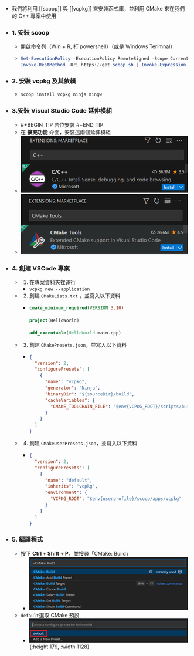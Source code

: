 - 我們將利用 [[scoop]] 與 [[vcpkg]] 來安裝函式庫，並利用 CMake 來在我們的 C++ 專案中使用
- ### 1. 安裝 scoop
	- 開啟命令列（Win + R, 打 powershell）（或是 Windows Terimnal）
	- ```powershell
	  Set-ExecutionPolicy -ExecutionPolicy RemoteSigned -Scope CurrentUser
	  Invoke-RestMethod -Uri https://get.scoop.sh | Invoke-Expression
	  ```
- ### 2. 安裝 vcpkg 及其依賴
	- ```powershell
	  scoop install vcpkg ninja mingw
	  ```
- ### 3.安裝 Visual Studio Code 延伸模組
	- #+BEGIN_TIP
	  若位安裝
	  #+END_TIP
	- 在 **擴充功能** 介面，安裝這兩個延伸模組
	- ![image.png](../assets/image_1724680103492_0.png)
	- ![image.png](../assets/image_1724680110050_0.png)
- ### 4. 創建 VSCode 專案
	- 1. 在專案資料夾裡運行
		- `vcpkg new --application`
	- 2. 創建 `CMakeLists.txt` ，並寫入以下資料
		- ```cmake
		  cmake_minimum_required(VERSION 3.10)
		  
		  project(HelloWorld)
		  
		  add_executable(HelloWorld main.cpp)
		  ```
	- 3. 創建 `CMakePresets.json`，並寫入以下資料
		- ```json
		  {
		    "version": 2,
		    "configurePresets": [
		      {
		        "name": "vcpkg",
		        "generator": "Ninja",
		        "binaryDir": "${sourceDir}/build",
		        "cacheVariables": {
		          "CMAKE_TOOLCHAIN_FILE": "$env{VCPKG_ROOT}/scripts/buildsystems/vcpkg.cmake"
		        }
		      }
		    ]
		  }
		  ```
	- 4. 創建 `CMakeUserPresets.json`，並寫入以下資料
		- ```json
		  {
		    "version": 2,
		    "configurePresets": [
		      {
		        "name": "default",
		        "inherits": "vcpkg",
		        "environment": {
		          "VCPKG_ROOT": "$env{userprofile}/scoop/apps/vcpkg"
		        }
		      }
		    ]
		  }
		  ```
- ### 5. 編譯程式
	- 按下 **Ctrl + Shift + P**，並搜尋「CMake: Build」
		- ![image.png](../assets/image_1724681131962_0.png)
	- `default`選取 CMake 預設
		- ![image.png](../assets/image_1724681186589_0.png){:height 179, :width 1128}